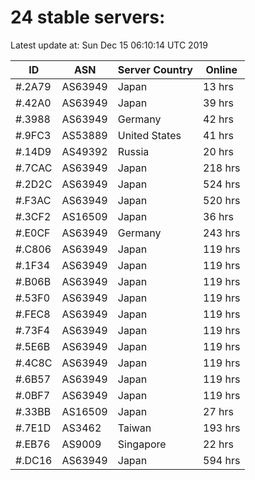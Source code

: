 # 24 stable servers:

Latest update at: Sun Dec 15 06:10:14 UTC 2019

| ID | ASN | Server Country | Online |
| -- | --- | -------------- | ------ |
| #.2A79 | AS63949 | Japan | 13 hrs |
| #.42A0 | AS63949 | Japan | 39 hrs |
| #.3988 | AS63949 | Germany | 42 hrs |
| #.9FC3 | AS53889 | United States | 41 hrs |
| #.14D9 | AS49392 | Russia | 20 hrs |
| #.7CAC | AS63949 | Japan | 218 hrs |
| #.2D2C | AS63949 | Japan | 524 hrs |
| #.F3AC | AS63949 | Japan | 520 hrs |
| #.3CF2 | AS16509 | Japan | 36 hrs |
| #.E0CF | AS63949 | Germany | 243 hrs |
| #.C806 | AS63949 | Japan | 119 hrs |
| #.1F34 | AS63949 | Japan | 119 hrs |
| #.B06B | AS63949 | Japan | 119 hrs |
| #.53F0 | AS63949 | Japan | 119 hrs |
| #.FEC8 | AS63949 | Japan | 119 hrs |
| #.73F4 | AS63949 | Japan | 119 hrs |
| #.5E6B | AS63949 | Japan | 119 hrs |
| #.4C8C | AS63949 | Japan | 119 hrs |
| #.6B57 | AS63949 | Japan | 119 hrs |
| #.0BF7 | AS63949 | Japan | 119 hrs |
| #.33BB | AS16509 | Japan | 27 hrs |
| #.7E1D | AS3462 | Taiwan | 193 hrs |
| #.EB76 | AS9009 | Singapore | 22 hrs |
| #.DC16 | AS63949 | Japan | 594 hrs |


